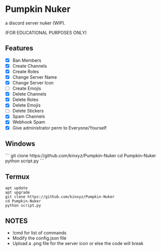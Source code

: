 # Pumpkin Nuker
a discord server nuker (WIP).

(FOR EDUCATIONAL PURPOSES ONLY)


## Features
 - [x] Ban Members
 - [x] Create Channels 
 - [x] Create Roles 
 - [x] Change Server Name
 - [x] Change Server Icon
 - [ ] Create Emojis
 - [x] Delete Channels 
 - [x] Delete Roles 
 - [x] Delete Emojis 
 - [ ] Delete Stickers 
 - [x] Spam Channels
 - [x] Webhook Spam
 - [x] Give administrator perm to Everyone/Yourself

<h2>Windows</h2>
```
git clone https://github.com/kinxyz/Pumpkin-Nuker
cd Pumpkin-Nuker
python script.py
```

<h2>Termux</h2>

```
apt update
apt upgrade
git clone https://github.com/kinxyz/Pumpkin-Nuker
cd Pumpkin-Nuker
python script.py
```

## NOTES
- !cmd for list of commands
- Modify the config.json file
- Upload a .png file for the server icon or else the code will break